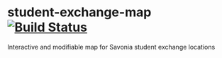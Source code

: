 # student-exchange-map [![Build Status](https://travis-ci.org/HalooProductions/student-exchange-map.svg?branch=master)](https://travis-ci.org/HalooProductions/student-exchange-map)  
  
Interactive and modifiable map for Savonia student exchange locations